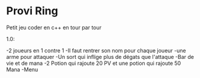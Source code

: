 # Provi Ring

Petit jeu coder en c++ en tour par tour

1.0:

-2 joueurs en 1 contre 1
-Il faut rentrer son nom pour chaque joueur
-une arme pour attaquer
-Un sort qui inflige plus de dégats que l'attaque
-Bar de vie et de mana
-2 Potion qui rajoute 20 PV et une potion qui rajoute 50 Mana
-Menu
